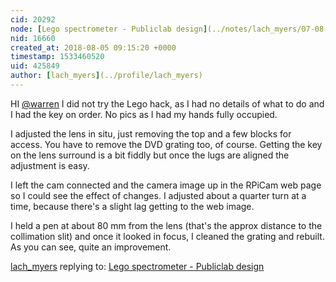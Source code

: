 ```yaml
---
cid: 20292
node: [Lego spectrometer - Publiclab design](../notes/lach_myers/07-08-2018/lego-spectrometer-publiclab-design)
nid: 16660
created_at: 2018-08-05 09:15:20 +0000
timestamp: 1533460520
uid: 425849
author: [lach_myers](../profile/lach_myers)
---
```


HI [@warren](/profile/warren)
I did not try the Lego hack, as I had no details of what to do and I had the key on order. No pics as I had my hands fully occupied.

I adjusted the lens in situ, just removing the top and a few blocks for access. You have to remove the DVD grating too, of course. Getting the key on the lens surround is a bit fiddly but once the lugs are aligned the adjustment is easy. 

I left the cam connected and the camera image up in the RPiCam web page so I could see the effect of changes. I adjusted about a quarter turn at a time, because there's a slight lag getting to the web image. 

I held a pen at about 80 mm from the lens (that's the approx distance to the collimation slit) and once it looked in focus, I cleaned the grating and rebuilt.
 As you can see, quite an improvement.

[lach_myers](../profile/lach_myers) replying to: [Lego spectrometer - Publiclab design](../notes/lach_myers/07-08-2018/lego-spectrometer-publiclab-design)


